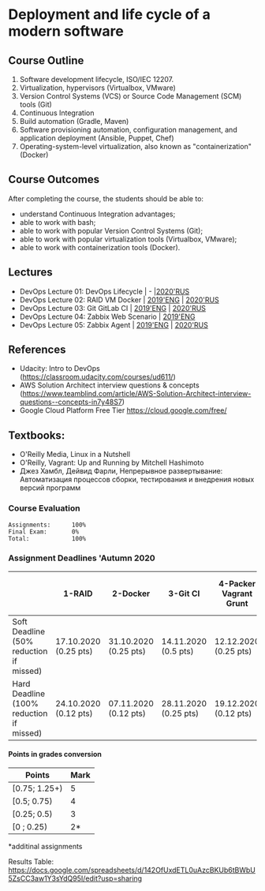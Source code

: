 ﻿# Deployment and life cycle of a modern software

## Course Outline
1. Software development lifecycle, ISO/IEC 12207.
2. Virtualization, hypervisors (Virtualbox, VMware)
3. Version Control Systems (VCS) or Source Code Management (SCM) tools (Git)
4. Continuous Integration
5. Build automation (Gradle, Maven)
6. Software provisioning automation, configuration management, and application deployment (Ansible, Puppet, Chef)
7. Operating-system-level virtualization, also known as "containerization" (Docker)


## Course Outcomes
After completing the course, the students should be able to:
- understand Continuous Integration advantages;
- able to work with bash;
- able to work with popular Version Control Systems (Git);
- able to work with popular virtualization tools (Virtualbox, VMware);
- able to work with containerization tools (Docker).

## Lectures
- DevOps Lecture 01: DevOps Lifecycle | - |[2020'RUS](https://www.youtube.com/watch?v=BD2BxNY6F58) 
- DevOps Lecture 02: RAID VM Docker | [2019'ENG](https://www.youtube.com/watch?v=lOhF1R2QrkU) | [2020'RUS](https://www.youtube.com/watch?v=BC19Gl2u4wc)
- DevOps Lecture 03: Git GitLab CI | [2019'ENG](https://www.youtube.com/watch?v=NILYhfa35vs) | [2020'RUS](https://www.youtube.com/watch?v=S85in_KPPnY)
- DevOps Lecture 04: Zabbix Web Scenario | [2019'ENG](https://www.youtube.com/watch?v=Qe9_KXIAW98)
- DevOps Lecture 05: Zabbix Agent | [2019'ENG](https://www.youtube.com/watch?v=uUteBUB85_A) | [2020'RUS](https://youtu.be/Ak9VbVCpkjk)

## References
- Udacity: Intro to DevOps (https://classroom.udacity.com/courses/ud611/)
- AWS Solution Architect interview questions & concepts (https://www.teamblind.com/article/AWS-Solution-Architect-interview-questions--concepts-in7y48S7)
- Google Cloud Platform Free Tier https://cloud.google.com/free/

## Textbooks:

* O'Reilly Media, Linux in a Nutshell
* O'Reilly, Vagrant: Up and Running by Mitchell Hashimoto
* Джез Хамбл, Дейвид Фарли, Непрерывное развертывание: Автоматизация процессов сборки, тестирования и внедрения новых версий программ

### Course Evaluation
```
Assignments:      100%
Final Exam:       0%
Total:            100%

```

### Assignment Deadlines 'Autumn 2020

|                                          |  1-RAID | 2-Docker | 3-Git CI | 4-Packer Vagrant Grunt | 5-Zabbix (Web Scenario) | 6-Zabbix (Agen SMART) (Additional) |
| ---------------------------------------- | --- | --- | --- | --- | --- | --- |
| Soft Deadline (50% reduction if missed)  | 17.10.2020 (0.25 pts)| 31.10.2020 (0.25 pts)| 14.11.2020 (0.5 pts) | 12.12.2020 (0.25 pts) |  (0.25 pts) Till Exam |  (0.25 pts) Till Exam |
| Hard Deadline (100% reduction if missed) | 24.10.2020 (0.12 pts) | 07.11.2020 (0.12 pts) | 28.11.2020 (0.25 pts) | 19.12.2020 (0.12 pts) |  (0.25 pts) Till Exam | (0.25 pts) Till Exam |


#### Points in grades conversion
|Points | Mark |
| ------- |------|
|[0.75; 1.25+) | 5 |
|[0.5; 0.75) | 4 |
| [0.25; 0.5) | 3 |
| [0 ; 0.25) | 2* |

*additinal assignments


Results Table:
https://docs.google.com/spreadsheets/d/142OfUxdETL0uAzcBKUb6tBWbU5ZsCC3aw1Y3sYdQ95I/edit?usp=sharing

